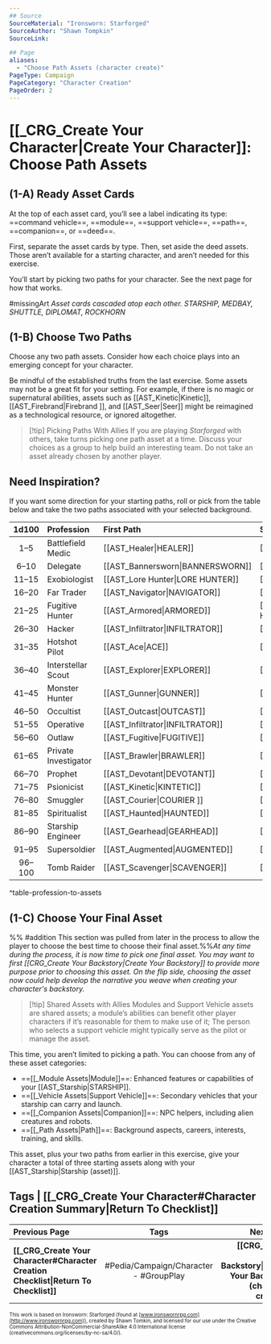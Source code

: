 ```yaml
---
## Source
SourceMaterial: "Ironsworn: Starforged"
SourceAuthor: "Shawn Tompkin"
SourceLink: 

## Page
aliases:
  - "Choose Path Assets (character create)"
PageType: Campaign
PageCategory: "Character Creation"
PageOrder: 2
---
```

# [[_CRG_Create Your Character|Create Your Character]]: Choose Path Assets
## (1-A) Ready Asset Cards
At the top of each asset card, you’ll see a label indicating its type: ==command vehicle==, ==module==, ==support vehicle==, ==path==, ==companion==, or ==deed==.

First, separate the asset cards by type. Then, set aside the deed assets. Those aren’t available for a starting character, and aren’t needed for this exercise.

You’ll start by picking two paths for your character. See the next page for how that works.

#missingArt _Asset cards cascaded atop each other. STARSHIP, MEDBAY, SHUTTLE, DIPLOMAT, ROCKHORN_

## (1-B) Choose Two Paths
Choose any two path assets. Consider how each choice plays into an emerging concept for your character. 

Be mindful of the established truths from the last exercise. Some assets may not be a great fit for your setting. For example, if there is no magic or supernatural abilities, assets such as [[AST_Kinetic|Kinetic]], [[AST_Firebrand|Firebrand ]], and [[AST_Seer|Seer]] might be reimagined as a technological resource, or ignored altogether.

> [!tip] Picking Paths With Allies
> If you are playing _Starforged_ with others, take turns picking one path asset at a time. Discuss your choices as a group to help build an interesting team. Do not take an asset already chosen by another player.

## Need Inspiration?
If you want some direction for your starting paths, roll or pick from the table below and take the two paths associated with your selected background.

| 1d100 | Profession | First Path | Second Path |
|:---:|:--- |:--- |:--- |
| 1–5 | Battlefield Medic | [[AST_Healer\|HEALER]] | [[AST_Veteran\|VETERAN]] |
| 6–10 | Delegate | [[AST_Bannersworn\|BANNERSWORN]] | [[AST_Diplomat\|DIPLOMAT]] |
| 11–15 | Exobiologist | [[AST_Lore Hunter\|LORE HUNTER]] | [[AST_Naturalist\|NATURALIST]] |
| 16–20 | Far Trader | [[AST_Navigator\|NAVIGATOR]] | [[AST_Trader\|TRADER]] |
| 21–25 | Fugitive Hunter | [[AST_Armored\|ARMORED]] | [[AST_Bounty Hunter\|BOUNTY HUNTER]] |
| 26–30 | Hacker | [[AST_Infiltrator\|INFILTRATOR]] | [[AST_Tech\|TECH]] |
| 31–35 | Hotshot Pilot | [[AST_Ace\|ACE]] | [[AST_Navigator\|NAVIGATOR]] |
| 36–40 | Interstellar Scout | [[AST_Explorer\|EXPLORER]] | [[AST_Voidborn\|VOIDBORN]] |
| 41–45 | Monster Hunter | [[AST_Gunner\|GUNNER]] | [[AST_Slayer\|SLAYER]] |
| 46–50 | Occultist | [[AST_Outcast\|OUTCAST]] | [[AST_Shade\|SHADE]] |
| 51–55 | Operative | [[AST_Infiltrator\|INFILTRATOR]] | [[AST_Blademaster\|BLADEMASTER]] |
| 56–60 | Outlaw | [[AST_Fugitive\|FUGITIVE]] | [[AST_Gunslinger\|GUNSLIGER]] |
| 61–65 | Private Investigator | [[AST_Brawler\|BRAWLER]] | [[AST_Sleuth\|SLEUTH]] |
| 66–70 | Prophet | [[AST_Devotant\|DEVOTANT]] | [[AST_Seer\|SEER]] |
| 71–75 | Psionicist | [[AST_Kinetic\|KINTETIC]] | [[AST_Vestige\|VESTIGE]] |
| 76–80 | Smuggler | [[AST_Courier\|COURIER ]] | [[AST_Scoundrel\|SCOUNDREL]] |
| 81–85 | Spiritualist | [[AST_Haunted\|HAUNTED]] | [[AST_Empath\|EMPATH]] |
| 86–90 | Starship Engineer | [[AST_Gearhead\|GEARHEAD]] | [[AST_Tech\|TECH]] |
| 91–95 | Supersoldier | [[AST_Augmented\|AUGMENTED]] | [[AST_Mercenary\|MERCENARY]] |
| 96–100 | Tomb Raider | [[AST_Scavenger\|SCAVENGER]] | [[AST_Scoundrel\|SCOUNDREL]] |
^table-profession-to-assets

## (1-C) Choose Your Final Asset
%% #addition This section was pulled from later in the process to allow the player to choose the best time to choose their final asset.%%_At any time during the process, it is now time to pick one final asset. You may want to first [[CRG_Create Your Backstory|Create Your Backstory]] to provide more purpose prior to choosing this asset.  On the flip side, choosing the asset now could help develop the narrative you weave when creating your character's backstory._

> [!tip] Shared Assets with Allies
> Modules and Support Vehicle assets are shared assets; a module’s abilities can benefit other player characters if it’s reasonable for them to make use of it; The person who selects a support vehicle might typically serve as the pilot or manage the asset. 

This time, you aren’t limited to picking a path. You can choose from any of these asset categories: 
- ==[[_Module Assets|Module]]==: Enhanced features or capabilities of your [[AST_Starship|STARSHIP]]. 
- ==[[_Vehicle Assets|Support Vehicle]]==: Secondary vehicles that your starship can carry and launch.
- ==[[_Companion Assets|Companion]]==: NPC helpers, including alien creatures and robots. 
- ==[[_Path Assets|Path]]==: Background aspects, careers, interests, training, and skills.

This asset, plus your two paths from earlier in this exercise, give your character a total of three starting assets along with your [[AST_Starship|Starship (asset)]].

## Tags | [[_CRG_Create Your Character#Character Creation Summary|Return To Checklist]]
| Previous Page | Tags | Next Page |
|:--- |:---:| ---:|
| **[[_CRG_Create Your Character#Character Creation Checklist\|Return To Checklist]]** | #Pedia/Campaign/Character - #GroupPlay | **[[CRG_Create Your Backstory\|Create Your Backstory (character create)]]** |

<font size=-2>This work is based on Ironsworn: Starforged (found at [www.ironswornrpg.com](http://www.ironswornrpg.com)), created by Shawn Tomkin, and licensed for our use under the Creative Commons Attribution-NonCommercial-ShareAlike 4.0 International license  (creativecommons.org/licenses/by-nc-sa/4.0/).</font>